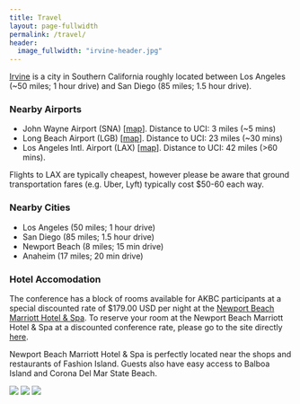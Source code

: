 ```yaml
---
title: Travel
layout: page-fullwidth
permalink: /travel/
header:
  image_fullwidth: "irvine-header.jpg"
---
```


[Irvine](https://goo.gl/maps/auKoDNKL7Gh6p28X9) is a city in Southern California roughly located between Los Angeles (~50 miles; 1 hour drive) and San Diego (85 miles; 1.5 hour drive).


### Nearby Airports

- John Wayne Airport (SNA) \[[map](https://goo.gl/maps/DqdBKKiqPLtu7eap9)\]. Distance to UCI: 3 miles (~5 mins)
- Long Beach Airport (LGB) \[[map](https://goo.gl/maps/fqnBiKkA2P1g4SWS8)\]. Distance to UCI: 23 miles (~30 mins)
- Los Angeles Intl. Airport (LAX) \[[map](https://goo.gl/maps/1Mvhzs9nDPEWe2p9A)\]. Distance to UCI: 42 miles (>60 mins).

Flights to LAX are typically cheapest, however please be aware that ground transportation fares (e.g. Uber, Lyft) typically cost $50-60 each way.


### Nearby Cities

- Los Angeles (50 miles; 1 hour drive)
- San Diego (85 miles; 1.5 hour drive)
- Newport Beach (8 miles; 15 min drive)
- Anaheim (17 miles; 20 min drive)


### Hotel Accomodation

The conference has a block of rooms available for AKBC participants at a special discounted rate of $179.00 USD per night at the [Newport Beach Marriott Hotel & Spa](https://www.marriott.com/hotels/travel/laxnb-newport-beach-marriott-hotel-and-spa/?scid=bb1a189a-fec3-4d19-a255-54ba596febe2).
To reserve your room at the Newport Beach Marriott Hotel & Spa at a discounted conference rate, please go to the site directly [here](https://book.passkey.com/go/uciautomatedknowledge).

Newport Beach Marriott Hotel & Spa is perfectly located near the shops and restaurants of Fashion Island.
Guests also have easy access to Balboa Island and Corona Del Mar State Beach.

<div id="hotel-photos">
<figure3 style="display:inline-block;">
  <img style="display:inline" src="{{ site.baseurl }}/assets/img/accommodations/hotel-1.png">
</figure3>
<figure3 style="display:inline-block;">
  <img style="display:inline" src="{{ site.baseurl }}/assets/img/accommodations/hotel-2.png">
</figure3>
<figure3 style="display:inline-block;">
  <img style="display:inline" src="{{ site.baseurl }}/assets/img/accommodations/hotel-3.png">
</figure3>
</div>